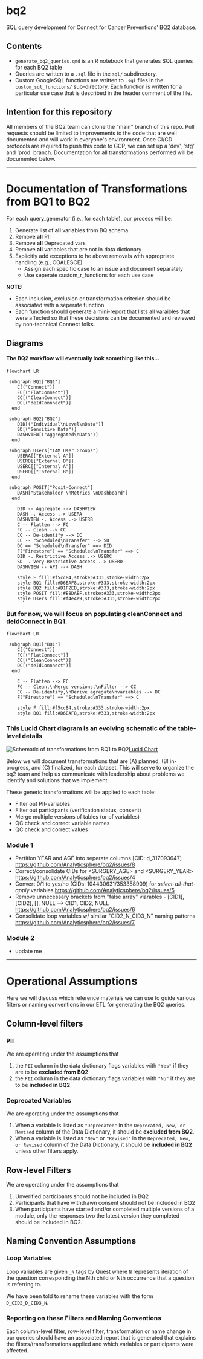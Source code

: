# bq2

SQL query development for Connect for Cancer Preventions' BQ2 database.

## Contents

-   `generate_bq2_queries.qmd` is an R notebook that generates SQL queries for each BQ2 table
-   Queries are written to a `.sql` file in the `sql/` subdirectory.
-   Custom GoogleSQL functions are written to `.sql` files in the `custom_sql_functions/` sub-directory. Each function is written for a particular use case that is described in the header comment of the file.

## Intention for this repository

All members of the BQ2 team can clone the "main" branch of this repo. Pull requests should be limited to improvements to the code that are well documented and will work in everyone's environment. Once CI/CD protocols are required to push this code to GCP, we can set up a 'dev', 'stg' and 'prod' branch. Documentation for all transformations performed will be documented below.

------------------------------------------------------------------------

# Documentation of Transformations from BQ1 to BQ2

For each query_generator (i.e., for each table), our process will be:
1. Generate list of **all** variables from BQ schema
2. Remove **all** PII
3. Remove **all** Deprecated vars
4. Remove **all** variables that are not in data dictionary
5. Explicitly add exceptions to he above removals with appropriate handling (e.g., COALESCE)
   - Assign each specific case to an issue and document separately
   - Use seperate custom_r_functions for each use case
     
**NOTE:**
- Each inclusion, exclusion or transformation criterion should be associated with a seperate function
- Each function should generate a mini-report that lists all varaibles that were affected so that these decisions can be documented and reviewed by non-technical Connect folks.

## Diagrams

#### The BQ2 workflow will eventually look something like this...
```mermaid
flowchart LR

 subgraph BQ1["BQ1"]
    C[("Connect")]
    FC[("FlatConnect")]
    CC[("CleanConnect")]
    DC[("deIdConnnect")]
  end
  
 subgraph BQ2["BQ2"]
    DID[("Individual\nLevel\nData")]
    SD[("Sensitive Data")]
    DASHVIEW[("Aggregated\nData")]
  end
  
 subgraph Users["IAM User Groups"]
    USERA[["External A"]]
    USERB[["External B"]]
    USERC[["Internal A"]]
    USERD[["Internal B"]]
  end
  
 subgraph POSIT["Posit-Connect"]
    DASH["Stakeholder \nMetrics \nDashboard"]
  end

    DID -- Aggregate --> DASHVIEW
    DASH -. Access .-> USERA
    DASHVIEW -. Access .-> USERB
    C -- Flatten --> FC
    FC -- Clean --> CC
    CC -- De-identify --> DC
    CC -- "Scheduled\nTransfer" --> SD
    DC == "Scheduled\nTransfer" ==> DID
    F("Firestore") == "Scheduled\nTransfer" ==> C
    DID -. Restrictive Access .-> USERC
    SD -. Very Restrictive Access .-> USERD
    DASHVIEW -- API --> DASH

    style F fill:#f5cc84,stroke:#333,stroke-width:2px 
    style BQ1 fill:#D6EAF8,stroke:#333,stroke-width:2px
    style BQ2 fill:#D1F2EB,stroke:#333,stroke-width:2px
    style POSIT fill:#E8DAEF,stroke:#333,stroke-width:2px
    style Users fill:#f4e4e9,stroke:#333,stroke-width:2px
```
### But for now, we will focus on populating cleanConnect and deIdConnect in BQ1.

```mermaid
flowchart LR

 subgraph BQ1["BQ1"]
    C[("Connect")]
    FC[("FlatConnect")]
    CC[("CleanConnect")]
    DC[("deIdConnnect")]
  end

    C -- Flatten --> FC
    FC -- Clean,\nMerge versions,\nFilter --> CC
    CC -- De-identify,\nDerive agregate\nvariables --> DC
    F("Firestore") == "Scheduled\nTransfer" ==> C

    style F fill:#f5cc84,stroke:#333,stroke-width:2px 
    style BQ1 fill:#D6EAF8,stroke:#333,stroke-width:2px
```

### This Lucid Chart diagram is an evolving schematic of the table-level details
![Schematic of transformations from BQ1 to BQ2](images/bq2-setup.png)[Lucid Chart](https://lucid.app/lucidchart/7d4864f5-3e19-4210-8da8-99a6c98ff6b7/edit?viewport_loc=-404%2C-59%2C3328%2C1587%2C0_0&invitationId=inv_45fd4ac7-8213-43b5-951d-240389f6b138)

Below we will document transformations that are (A) planned, (B! in-progress, and (C) finalized, for each dataset. This will serve to organize the bq2 team and help us communicate with leadership about problems we identify and solutions that we implement.

These generic transformations will be applied to each table:

-   Filter out PII-variables
-   Filter out participants (verification status, consent)
-   Merge multiple versions of tables (or of variables)
-   QC check and correct variable names
-   QC check and correct values

### Module 1

-   Partition YEAR and AGE into seperate columns [CID: d_317093647] <https://github.com/Analyticsphere/bq2/issues/8>
-   Correct/consolidate CIDs for <SURGERY_AGE> and <SURGERY_YEAR> <https://github.com/Analyticsphere/bq2/issues/4>
-   Convert 0/1 to yes/no (CIDs: 104430631/353358909) for *select-all-that-apply* variables <https://github.com/Analyticsphere/bq2/issues/5>
-   Remove unnecessary brackets from "false array" viarables - [CID1], [CID2], [], NULL --\> CID1, CID2, NULL <https://github.com/Analyticsphere/bq2/issues/6>
-   Consolidate loop variables w/ similar "CID2_N_CID3_N" naming patterns <https://github.com/Analyticsphere/bq2/issues/7>

### Module 2

- update me
___

# Operational Assumptions 
Here we will discuss which reference materials we can use to guide various filters or naming conventions in our ETL for generating the BQ2 queries. 

## Column-level filters 

### PII
We are operating under the assumptions that 

1. the `PII` column in the data dictionary flags variables with `"Yes"` if they are to be **excluded from BQ2**
2. the `PII` column in the data dictionary flags variables with `"No"` if they are to be **included in BQ2**

### Deprecated Variables
We are operating under the assumptions that
1. When a variable is listed as `"Deprecated"` in the `Deprecated, New, or Revised` column of the Data Dictionary, it should be **excluded from BQ2**.
2. When a variable is listed as `"New"` or `"Revised"` in the `Deprecated, New, or Revised` column of the Data Dictionary, it should be **included in BQ2** unless other filters apply.

## Row-level Filters

We are operating under the assumptions that
1. Unverified participants should not be included in BQ2
2. Participants that have withdrawn consent should not be included in BQ2
3. When participants have started and/or completed multiple versions of a module, only the responses two the latest version they completed should be included in BQ2.

## Naming Convention Assumptions

### Loop Variables

Loop variables are given `_N` tags by Quest where `N` represents iteration of the question corresponding the Nth child or Nth occurrence that a question is referring to.

We have been told to rename these variables with the form `D_CID2_D_CID3_N`.

### Reporting on these Filters and Naming Conventions

Each column-level filter, row-level filter, transformation or name change in our queries should have an associated report that is generated that explains the filters/transformations applied and which variables or participants were affected. 

